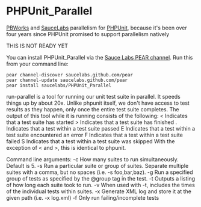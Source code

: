 PHPUnit_Parallel
=============================

[PBWorks](http://pbworks.com/) and [SauceLabs](http://saucelabs.com) parallelism for [PHPUnit](http://www.phpunit.de), because it's been over four years since PHPUnit promised to support parallelism natively

THIS IS NOT READY YET

You can install PHPUnit_Parallel via the [Sauce Labs PEAR channel](http://saucelabs.github.com/pear). Run this from your command line:

    pear channel-discover saucelabs.github.com/pear
    pear channel-update saucelabs.github.com/pear
    pear install saucelabs/PHPUnit_Parallel

   run-parallel is a tool for running our unit test suite in parallel.
   It speeds things up by about 20x.
   Unlike phpunit itself, we don't have access to test results as they
   happen, only once the entire test suite completes.
   The output of this tool while it is running consists of the following:
     < Indicates that a test suite has started
     > Indicates that a test suite has finished
     . Indicates that a test within a test suite passed
     E Indicates that a test within a test suite encountered an error
     F Indicates that a test within a test suite failed
     S Indicates that a test within a test suite was skipped
   With the exception of < and >, this is identical to phpunit.

   Command line arguments:
   -c  How many suites to run simultaneously. Default is 5.
   -s  Run a particular suite or group of suites. Separate multiple suites
       with a comma, but no spaces (i.e. -s foo,bar,baz).
   -g  Run a specified group of tests as specified by the @group tag in the test.
   -t  Outputs a listing of how long each suite took to run.
   -v  When used with -t, includes the times of the individual tests
       within suites.
   -x  Generate XML log and store it at the given path (i.e. -x log.xml)
   -f Only run failing/incomplete tests

